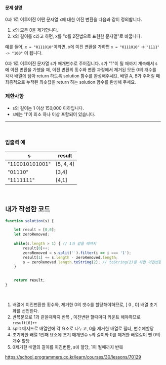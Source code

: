 #### 문제 설명

0과 1로 이루어진 어떤 문자열 x에 대한 이진 변환을 다음과 같이 정의합니다.

1. x의 모든 0을 제거합니다.
2. x의 길이를 c라고 하면, x를 "c를 2진법으로 표현한 문자열"로 바꿉니다.

예를 들어, `x = "0111010"`이라면, x에 이진 변환을 가하면 `x = "0111010"` -> `"1111" -> "100"` 이 됩니다.

0과 1로 이루어진 문자열 s가 매개변수로 주어집니다. s가 "1"이 될 때까지 계속해서 s에 이진 변환을 가했을 때, 
이진 변환의 횟수와 변환 과정에서 제거된 모든 0의 개수를 각각 배열에 담아 return 하도록 solution 함수를 완성해주세요.
배열 A, B가 주어질 때 최종적으로 누적된 최솟값을 return 하는 solution 함수를 완성해 주세요.<br>

### 제한사항

- s의 길이는 1 이상 150,000 이하입니다.
- s에는 '1'이 최소 하나 이상 포함되어 있습니다.

---

<br>

### 입출력 예

|s|result|
|-|-|
|"110010101001"|	[5, 4, 4] | 
|"01110" | [3,4] | 
| "1111111" | [4,1] |
<br>


##  내가 작성한 코드

```js
function solution(s) {

    let result = [0,0];
    let zeroRemoved;
    
    while(s.length > 1) { // 1과 같을 때까지
        result[0]++;
        zeroRemoved = s.split('').filter(i => i === '1');
        result[1] += s.length - zeroRemoved.length;
        s = zeroRemoved.length.toString(2); // toString(2)를 하면 이진변환이 된다.
    }
        

    return result;
}
```
<br>

1. 배열에 이진변환한 횟수와, 제거한 0의 갯수를 할당해야하므로,  [ 0 , 0] 배열 초기화를 선언한다.
2. 반복문으로 1과 같을때까지 반복 , 이진변환 할때마다 카운트 해야하므로 `result[0]++`
3. split 메서드로 배열안에 각 요소로 나누고, 0을 제거한 배열로 필터, 변수에할당 
4. 초기화한 배열 1번째 요소에 초기 매개변수 s의 길이와 0를 제거한 배열길이 뺀 0의개수 할당
5. 0제거한 배열의 길이를 이진변환, s에 할당, 1이 될때까지 반복



https://school.programmers.co.kr/learn/courses/30/lessons/70129
